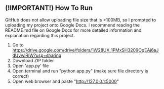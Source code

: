 ## (!IMPORTANT!) How To Run
GitHub does not allow uploading file size that is >100MB, so I prompted to uploading my project onto Google Docs. I recommend reading the README.md file on Google Docs for more detailed information and explanation regarding this project.

1. Go to https://drive.google.com/drive/folders/1W28UX_1PMxSH3209OqEAj6aJdUvwlRIW?usp=sharing
2. Download ZIP folder
3. Open 'app.py' file
4. Open terminal and run "python app.py" (make sure file directory is correct)
5. Open web browser and paste "http://127.0.0.1:5000" 

